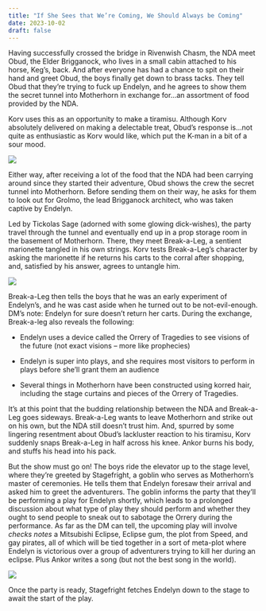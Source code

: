 ```yaml
---
title: "If She Sees that We’re Coming, We Should Always be Coming"
date: 2023-10-02
draft: false
---
```


Having successfully crossed the bridge in Rivenwish Chasm, the NDA meet Obud, the Elder Brigganock, who lives in a small cabin attached to his horse, Keg’s, back. And after everyone has had a chance to spit on their hand and greet Obud, the boys finally get down to brass tacks. They tell Obud that they’re trying to fuck up Endelyn, and he agrees to show them the secret tunnel into Motherhorn in exchange for…an assortment of food provided by the NDA.

Korv uses this as an opportunity to make a tiramisu. Although Korv absolutely delivered on making a delectable treat, Obud’s response is…not quite as enthusiastic as Korv would like, which put the K-man in a bit of a sour mood.

![](https://media.tenor.com/UqoYh0fVLX8AAAAM/gordon-ramsay-chef-ramsay.gif)

Either way, after receiving a lot of the food that the NDA had been carrying around since they started their adventure, Obud shows the crew the secret tunnel into Motherhorn. Before sending them on their way, he asks for them to look out for Grolmo, the lead Brigganock architect, who was taken captive by Endelyn.

Led by Tickolas Sage (adorned with some glowing dick-wishes), the party travel through the tunnel and eventually end up in a prop storage room in the basement of Motherhorn. There, they meet Break-a-Leg, a sentient marionette tangled in his own strings. Korv tests Break-a-Leg’s character by asking the marionette if he returns his carts to the corral after shopping, and, satisfied by his answer, agrees to untangle him.

![](https://static.boredpanda.com/blog/wp-content/uploads/2020/05/return-shopping-cart-theory-ultimate-litmus-test-fb35-png__700.jpg)

Break-a-Leg then tells the boys that he was an early experiment of Endelyn’s, and he was cast aside when he turned out to be not-evil-enough. DM’s note: Endelyn for sure doesn’t return her carts. During the exchange, Break-a-leg also reveals the following:

- Endelyn uses a device called the Orrery of Tragedies to see visions of the future (not exact visions – more like prophecies)

- Endelyn is super into plays, and she requires most visitors to perform in plays before she’ll grant them an audience

- Several things in Motherhorn have been constructed using korred hair, including the stage curtains and pieces of the Orrery of Tragedies.

It’s at this point that the budding relationship between the NDA and Break-a-Leg goes sideways. Break-a-Leg wants to leave Motherhorn and strike out on his own, but the NDA still doesn’t trust him. And, spurred by some lingering resentment about Obud’s lackluster reaction to his tiramisu, Korv suddenly snaps Break-a-Leg in half across his knee. Ankor burns his body, and stuffs his head into his pack.

But the show must go on! The boys ride the elevator up to the stage level, where they’re greeted by Stagefright, a goblin who serves as Motherhorn’s master of ceremonies. He tells them that Endelyn foresaw their arrival and asked him to greet the adventurers. The goblin informs the party that they’ll be performing a play for Endelyn shortly, which leads to a prolonged discussion about what type of play they should perform and whether they ought to send people to sneak out to sabotage the Orrery during the performance. As far as the DM can tell, the upcoming play will involve *checks notes* a Mitsubishi Eclipse, Eclipse gum, the plot from Speed, and gay pirates, all of which will be tied together in a sort of meta-plot where Endelyn is victorious over a group of adventurers trying to kill her during an eclipse. Plus Ankor writes a song (but not the best song in the world).

![](https://media2.giphy.com/media/uKtJQzjVn3FzGBJekP/giphy.gif)

Once the party is ready, Stagefright fetches Endelyn down to the stage to await the start of the play.
